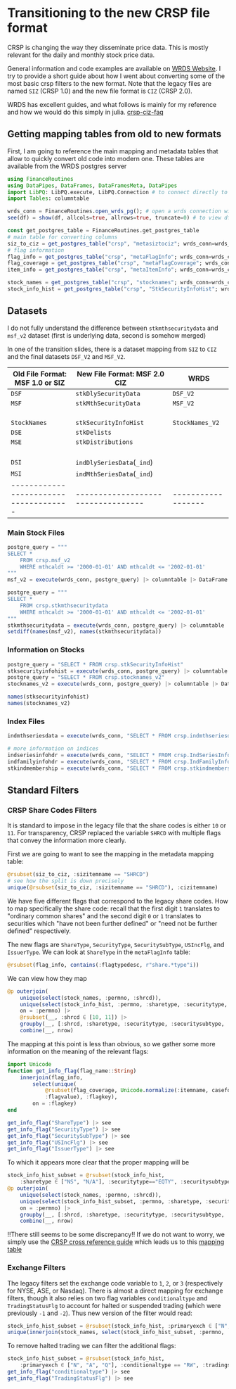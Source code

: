 # Transitioning to the new CRSP file format

CRSP is changing the way they disseminate price data.
This is mostly relevant for the daily and monthly stock price data.

General information and code examples are available on [WRDS Website](https://wrds-www.wharton.upenn.edu/pages/support/manuals-and-overviews/crsp/stocks-and-indices/crsp-stock-and-indexes-version-2/).
I try to provide a short guide about how I went about converting some of the most basic crsp filters to the new format.
Note that the legacy files are named `SIZ` (CRSP 1.0) and the new file format is `CIZ` (CRSP 2.0). 

WRDS has excellent guides, and what follows is mainly for my reference and how we would do this simply in julia.
[crsp-ciz-faq](https://wrds-www.wharton.upenn.edu/pages/support/manuals-and-overviews/crsp/stocks-and-indices/crsp-stock-and-indexes-version-2/crsp-ciz-faq/)

## Getting mapping tables from old to new formats
First, I am going to reference the main mapping and metadata tables that allow to quickly convert old code into modern one.
These tables are available from the WRDS postgres server

```julia
using FinanceRoutines
using DataPipes, DataFrames, DataFramesMeta, DataPipes
import LibPQ: LibPQ.execute, LibPQ.Connection # to connect directly to the server
import Tables: columntable

wrds_conn = FinanceRoutines.open_wrds_pg(); # open a wrds connection with credentials
see(df) = show(df, allcols=true, allrows=true, truncate=0) # to view df without column truncation
```

```julia
const get_postgres_table = FinanceRoutines.get_postgres_table
# main table for converting columns
siz_to_ciz = get_postgres_table("crsp", "metasiztociz"; wrds_conn=wrds_conn) |> DataFrame 
# flag information
flag_info = get_postgres_table("crsp", "metaFlagInfo"; wrds_conn=wrds_conn) |> DataFrame 
flag_coverage = get_postgres_table("crsp", "metaFlagCoverage"; wrds_conn=wrds_conn) |> DataFrame 
item_info = get_postgres_table("crsp", "metaItemInfo"; wrds_conn=wrds_conn) |> DataFrame 

stock_names = get_postgres_table("crsp", "stocknames"; wrds_conn=wrds_conn) |> DataFrame 
stock_info_hist = get_postgres_table("crsp", "StkSecurityInfoHist"; wrds_conn=wrds_conn) |> DataFrame 
```

## Datasets

I do not fully understand the difference between `stkmthsecuritydata` and `msf_v2` dataset (first is underlying data, second is somehow merged)

In one of the transition slides, there is a dataset mapping from `SIZ` to `CIZ` and the final datasets `DSF_V2` and `MSF_V2`. 

| Old File Format: MSF 1.0 or **SIZ** | New File Format: MSF 2.0 **CIZ** | **WRDS**         |
|-------------------------------------|----------------------------------|------------------|
| `DSF`                               | `stkDlySecurityData`             | `DSF_V2`         |
| `MSF`                               | `stkMthSecurityData`             | `MSF_V2`         |
| ` `                                 |                                  |                  |
| `StockNames`                        | `stkSecurityInfoHist`            | `StockNames_V2`  |
| `DSE`                               | `stkDelists`                     |                  |
| `MSE`                               | `stkDistributions`               |                  |
| ` `                                 |                                  |                  |
| `DSI`                               | `indDlySeriesData`(`_ind`)       |                  |
| `MSI`                               | `indMthSeriesData`(`_ind`)       |                  |
|-------------------------------------|----------------------------------|------------------|




### Main Stock Files

```julia
postgre_query = """
SELECT *
    FROM crsp.msf_v2
    WHERE mthcaldt >= '2000-01-01' AND mthcaldt <= '2002-01-01'
"""
msf_v2 = execute(wrds_conn, postgre_query) |> columntable |> DataFrame

postgre_query = """
SELECT *
    FROM crsp.stkmthsecuritydata
    WHERE mthcaldt >= '2000-01-01' AND mthcaldt <= '2002-01-01'
"""
stkmthsecuritydata = execute(wrds_conn, postgre_query) |> columntable |> DataFrame
setdiff(names(msf_v2), names(stkmthsecuritydata))
```

### Information on Stocks

```julia
postgre_query = "SELECT * FROM crsp.stkSecurityInfoHist"
stksecurityinfohist = execute(wrds_conn, postgre_query) |> columntable |> DataFrame
postgre_query = "SELECT * FROM crsp.stocknames_v2"
stocknames_v2 = execute(wrds_conn, postgre_query) |> columntable |> DataFrame

names(stksecurityinfohist)
names(stocknames_v2)
```

### Index Files

```julia
indmthseriesdata = execute(wrds_conn, "SELECT * FROM crsp.indmthseriesdata") |> DataFrame

# more information on indices
indseriesinfohdr = execute(wrds_conn, "SELECT * FROM crsp.IndSeriesInfoHdr") |> DataFrame |> see
indfamilyinfohdr = execute(wrds_conn, "SELECT * FROM crsp.IndFamilyInfoHdr") |> DataFrame |> see
stkindmembership = execute(wrds_conn, "SELECT * FROM crsp.stkindmembership_ind") |> DataFrame |> see
```





## Standard Filters

### CRSP Share Codes Filters
It is standard to impose in the legacy file that the share codes is either `10` or `11`. 
For transparency, CRSP replaced the variable `SHRCD` with multiple flags that convey the information more clearly. 

First we are going to want to see the mapping in the metadata mapping table:
```julia
@rsubset(siz_to_ciz, :sizitemname == "SHRCD")
# see how the split is down precisely
unique(@rsubset(siz_to_ciz, :sizitemname == "SHRCD"), :cizitemname)
```
We have five different flags that correspond to the legacy share codes. 
How to map specifically the share code: recall that the first digit `1` translates to "ordinary common shares" and the second digit `0` or `1` translates to securities which "have not been further defined" or "need not be further defined" respectively.

The new flags are `ShareType`, `SecurityType`, `SecuritySubType`, `USIncFlg`, and `IssuerType`.
We can look at `ShareType` in the `metaFlagInfo` table:
```julia
@rsubset(flag_info, contains(:flagtypedesc, r"share.*type"i))
```
We can view how they map 
```julia
@p outerjoin(
    unique(select(stock_names, :permno, :shrcd)),
    unique(select(stock_info_hist, :permno, :sharetype, :securitytype, :securitysubtype, :usincflg, :issuertype)),
    on = :permno) |>
    @rsubset(__, :shrcd ∈ [10, 11]) |>
    groupby(__, [:shrcd, :sharetype, :securitytype, :securitysubtype, :usincflg, :issuertype]) |>
    combine(__, nrow)
```
The mapping at this point is less than obvious, so we gather some more information on the meaning of the relevant flags:
```julia
import Unicode
function get_info_flag(flag_name::String) 
    innerjoin(flag_info,
        select(unique(
            @rsubset(flag_coverage, Unicode.normalize(:itemname, casefold=true)==Unicode.normalize(flag_name, casefold=true)), 
            :flagvalue), :flagkey),
        on = :flagkey)
end

get_info_flag("ShareType") |> see
get_info_flag("SecurityType") |> see
get_info_flag("SecuritySubType") |> see
get_info_flag("USIncFlg") |> see
get_info_flag("IssuerType") |> see
```

To which it appears more clear that the proper mapping will be
```julia
stock_info_hist_subset = @rsubset(stock_info_hist, 
    :sharetype ∈ ["NS", "N/A"], :securitytype=="EQTY", :securitysubtype=="COM", :issuertype ∈ ["ACOR", "CORP"], :usincflg=="Y")
@p outerjoin(
    unique(select(stock_names, :permno, :shrcd)),
    unique(select(stock_info_hist_subset, :permno, :sharetype, :securitytype, :securitysubtype, :usincflg, :issuertype)),
    on = :permno) |>
    groupby(__, [:shrcd, :sharetype, :securitytype, :securitysubtype, :usincflg, :issuertype]) |>
    combine(__, nrow)
```
!!There still seems to be some discrepancy!!
If we do not want to worry, we simply use the [CRSP cross reference guide](https://www.crsp.org/wp-content/uploads/guides/CRSP_Cross_Reference_Guide_1.0_to_2.0.pdf) which leads us to this [mapping table](https://www.crsp.org/wp-content/uploads/ShareCode.html
)


### Exchange Filters
The legacy filters set the exchange code variable to `1`, `2`, or `3` (respectively for NYSE, ASE, or Nasdaq).
There is almost a direct mapping for exchange filters, though it also relies on two flag variables `conditionaltype` and `TradingStatusFlg` to account for halted or suspended trading (which were previously `-1` and `-2`).
Thus new version of the filter would read:
```julia
stock_info_hist_subset = @rsubset(stock_info_hist, :primaryexch ∈ ["N", "A", "Q"])
unique(innerjoin(stock_names, select(stock_info_hist_subset, :permno, :primaryexch), on = :permno), [:exchcd, :primaryexch])
```

To remove halted trading we can filter the additional flags:
```julia
stock_info_hist_subset = @rsubset(stock_info_hist, 
    :primaryexch ∈ ["N", "A", "Q"], :conditionaltype == "RW", :tradingstatusflg == "A")
get_info_flag("conditionaltype") |> see
get_info_flag("TradingStatusFlg") |> see
```





